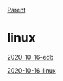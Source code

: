 [Parent](../README.md)

# linux

[2020-10-16-edb](./2020-10-16-edb.md)

[2020-10-16-linux](./2020-10-16-linux.md)

